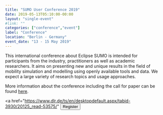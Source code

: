 ```yaml
---
title: "SUMO User Conference 2019"
date: 2019-05-13T05:10:00-00:00
layout: "single-event"
#link: ""
categories: ["conference","event"]
label: "Conference"
location: "Berlin - Germany"
event_date: "13 - 15 May 2019"
---
```

This international conference about Eclipse SUMO is intended for participants from the industry, practitioners as well as academic researchers. It aims on presenting new and unique results in the field of mobility simulation and modelling using openly available tools and data. We expect a large variety of research topics and usage approaches.

<!--more-->

More information about the conference including the call for paper can be found [here](https://sumo.dlr.de/2019).

<a href="https://www.dlr.de/ts/en/desktopdefault.aspx/tabid-3930/20125_read-53575/" <button type="button" class="btn btn-primary btn-bg">Register</button></a>